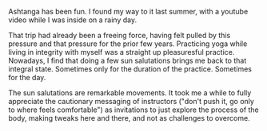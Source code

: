 Ashtanga has been fun. I found my way to it last summer, with a youtube video while I was inside on a rainy day.

That trip had already been a freeing force, having felt pulled by this pressure and that pressure for the prior few years. Practicing yoga while living in integrity with myself was a straight up pleasuresful practice. Nowadays, I find that doing a few sun salutations brings me back to that integral state. Sometimes only for the duration of the practice. Sometimes for the day.

The sun salutations are remarkable movements. It took me a while to fully appreciate the cautionary messaging of instructors ("don't push it, go only to where feels comfortable") as invitations to just explore the process of the body, making tweaks here and there, and not as challenges to overcome. 



